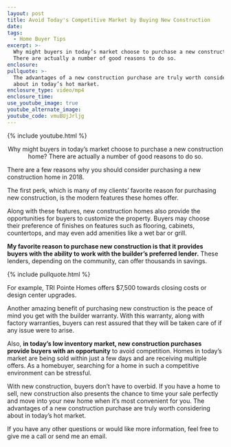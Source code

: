```yaml
---
layout: post
title: Avoid Today's Competitive Market by Buying New Construction
date:
tags:
  - Home Buyer Tips
excerpt: >-
  Why might buyers in today’s market choose to purchase a new construction home?
  There are actually a number of good reasons to do so.
enclosure:
pullquote: >-
  The advantages of a new construction purchase are truly worth considering
  about in today’s hot market.
enclosure_type: video/mp4
enclosure_time:
use_youtube_image: true
youtube_alternate_image:
youtube_code: vmuBUjJrljg
---
```


{% include youtube.html %}

<center>Why might buyers in today’s market choose to purchase a new construction home? There are actually a number of good reasons to do so.</center>

There are a few reasons why you should consider purchasing a new construction home in 2018.&nbsp;

The first perk, which is many of my clients’ favorite reason for purchasing new construction, is the modern features these homes offer.&nbsp;

Along with these features, new construction homes also provide the opportunities for buyers to customize the property. Buyers may choose their preference of finishes on features such as flooring, cabinets, countertops, and may even add amenities like a wet bar or grill.&nbsp;

**My favorite reason to purchase new construction is that it provides buyers with the ability to work with the builder’s preferred lender.** These lenders, depending on the community, can offer thousands in savings.

{% include pullquote.html %}

For example, TRI Pointe Homes offers $7,500 towards closing costs or design center upgrades.&nbsp;

Another amazing benefit of purchasing new construction is the peace of mind you get with the builder warranty. With this warranty, along with factory warranties, buyers can rest assured that they will be taken care of if any issue were to arise.&nbsp;

Also, **in today’s low inventory market, new construction purchases provide buyers with an opportunity** to avoid competition. Homes in today’s market are being sold within just a few days and are receiving multiple offers. As a homebuyer, searching for a home in such a competitive environment can be stressful.

With new construction, buyers don’t have to overbid. If you have a home to sell, new construction also presents the chance to time your sale perfectly and move into your new home when it’s most convenient for you. The advantages of a new construction purchase are truly worth considering about in today’s hot market.&nbsp;

If you have any other questions or would like more information, feel free to give me a call or send me an email.<br>&nbsp;